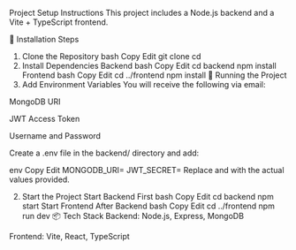Project Setup Instructions
This project includes a Node.js backend and a Vite + TypeScript frontend.

🔧 Installation Steps
1. Clone the Repository
bash
Copy
Edit
git clone <your-repo-url>
cd <your-repo-folder>
2. Install Dependencies
Backend
bash
Copy
Edit
cd backend
npm install
Frontend
bash
Copy
Edit
cd ../frontend
npm install
🚀 Running the Project
1. Add Environment Variables
You will receive the following via email:

MongoDB URI

JWT Access Token

Username and Password

Create a .env file in the backend/ directory and add:

env
Copy
Edit
MONGODB_URI=<your-mongodb-uri>
JWT_SECRET=<your-jwt-secret>
Replace <your-mongodb-uri> and <your-jwt-secret> with the actual values provided.

2. Start the Project
Start Backend First
bash
Copy
Edit
cd backend
npm start
Start Frontend After Backend
bash
Copy
Edit
cd ../frontend
npm run dev
📦 Tech Stack
Backend: Node.js, Express, MongoDB

Frontend: Vite, React, TypeScript


